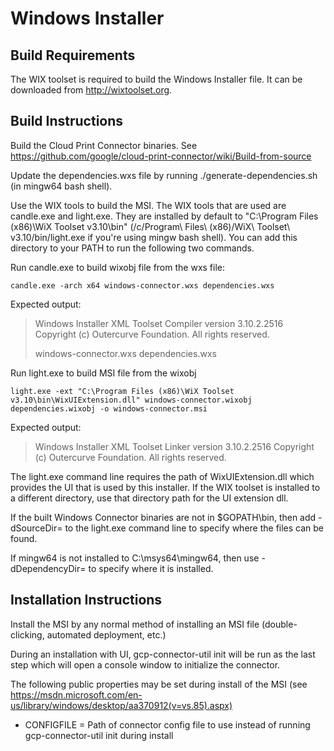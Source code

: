 # Windows Installer

## Build Requirements
The WIX toolset is required to build the Windows Installer file. 
It can be downloaded from http://wixtoolset.org.

## Build Instructions
Build the Cloud Print Connector binaries.  See https://github.com/google/cloud-print-connector/wiki/Build-from-source

Update the dependencies.wxs file by running ./generate-dependencies.sh (in mingw64 bash shell).

Use the WIX tools to build the MSI.  The WIX tools that are used are candle.exe 
and light.exe.  They are installed by default to
"C:\Program Files (x86)\WiX Toolset v3.10\bin"
(/c/Program\ Files\ (x86)/WiX\ Toolset\ v3.10/bin/light.exe if you're using
mingw bash shell).  You can add this directory to your PATH to run the following
two commands.

Run candle.exe to build wixobj file from the wxs file:
```
candle.exe -arch x64 windows-connector.wxs dependencies.wxs
```

Expected output:
> Windows Installer XML Toolset Compiler version 3.10.2.2516
> Copyright (c) Outercurve Foundation. All rights reserved.
> 
> windows-connector.wxs
> dependencies.wxs


Run light.exe to build MSI file from the wixobj
```
light.exe -ext "C:\Program Files (x86)\WiX Toolset v3.10\bin\WixUIExtension.dll" windows-connector.wixobj dependencies.wixobj -o windows-connector.msi
```

Expected output:
> Windows Installer XML Toolset Linker version 3.10.2.2516
> Copyright (c) Outercurve Foundation. All rights reserved.

The light.exe command line requires the path of WixUIExtension.dll which 
provides the UI that is used by this installer.  If the WIX toolset is installed
to a different directory, use that directory path for the UI extension dll.

If the built Windows Connector binaries are not in $GOPATH\bin, then add -dSourceDir=<Path> 
to the light.exe command line to specify where the files can be found.

If mingw64 is not installed to C:\msys64\mingw64, then use -dDependencyDir=<Path> 
to specify where it is installed.

## Installation Instructions
Install the MSI by any normal method of installing an MSI file (double-clicking, automated deployment, etc.)

During an installation with UI, gcp-connector-util init will be run as the last step which 
will open a console window to initialize the connector.

The following public properties may be set during install of the MSI 
(see https://msdn.microsoft.com/en-us/library/windows/desktop/aa370912(v=vs.85).aspx) 
* CONFIGFILE = Path of connector config file to use instead of running gcp-connector-util init during install
